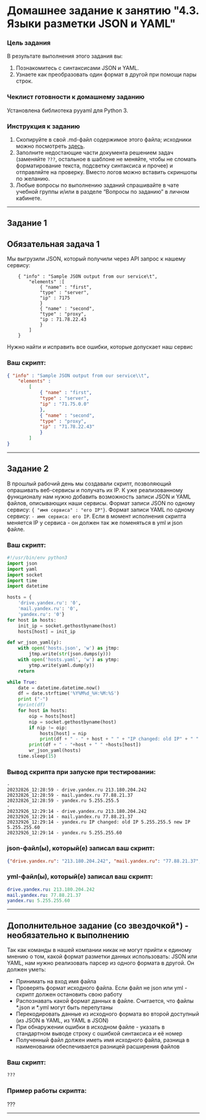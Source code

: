 # Домашнее задание к занятию "4.3. Языки разметки JSON и YAML"

### Цель задания

В результате выполнения этого задания вы:

1. Познакомитесь с синтаксисами JSON и YAML.
2. Узнаете как преобразовать один формат в другой при помощи пары строк.

### Чеклист готовности к домашнему заданию

Установлена библиотека pyyaml для Python 3.

### Инструкция к заданию 

1. Скопируйте в свой .md-файл содержимое этого файла; исходники можно посмотреть [здесь](https://raw.githubusercontent.com/netology-code/sysadm-homeworks/devsys-24/04-script-03-yaml/README.md).
2. Заполните недостающие части документа решением задач (заменяйте `???`, остальное в шаблоне не меняйте, чтобы не сломать форматирование текста, подсветку синтаксиса и прочее) и отправляйте на проверку. Вместо логов можно вставить скриншоты по желанию.
3. Любые вопросы по выполнению заданий спрашивайте в чате учебной группы и/или в разделе “Вопросы по заданию” в личном кабинете.


------

## Задание 1

## Обязательная задача 1
Мы выгрузили JSON, который получили через API запрос к нашему сервису:

```
    { "info" : "Sample JSON output from our service\t",
        "elements" :[
            { "name" : "first",
            "type" : "server",
            "ip" : 7175 
            }
            { "name" : "second",
            "type" : "proxy",
            "ip : 71.78.22.43
            }
        ]
    }
```
  Нужно найти и исправить все ошибки, которые допускает наш сервис

### Ваш скрипт:
```json
{ "info" : "Sample JSON output from our service\\t",
    "elements" :
        [
            { "name" : "first",
            "type" : "server",
            "ip" : "71.75.0.0"
            },
            { "name" : "second",
            "type" : "proxy",
            "ip" : "71.78.22.43"
            }
        ]
}
```

---

## Задание 2

В прошлый рабочий день мы создавали скрипт, позволяющий опрашивать веб-сервисы и получать их IP. К уже реализованному функционалу нам нужно добавить возможность записи JSON и YAML файлов, описывающих наши сервисы. Формат записи JSON по одному сервису: `{ "имя сервиса" : "его IP"}`. Формат записи YAML по одному сервису: `- имя сервиса: его IP`. Если в момент исполнения скрипта меняется IP у сервиса - он должен так же поменяться в yml и json файле.

### Ваш скрипт:
```python
#!/usr/bin/env python3
import json
import yaml
import socket
import time
import datetime

hosts = {
    'drive.yandex.ru': '0',
    'mail.yandex.ru': '0',
    'yandex.ru': '0'}
for host in hosts:
    init_ip = socket.gethostbyname(host)
    hosts[host] = init_ip

def wr_json_yaml(y):
    with open('hosts.json', 'w') as jtmp:
        jtmp.write(str(json.dumps(y)))
    with open('hosts.yaml', 'w') as ytmp:
        ytmp.write(yaml.dump(y))
    return

while True:
    date = datetime.datetime.now()
    df = date.strftime('%Y%M%d_%H:%M:%S')
    print ("-")
    #print(df)
    for host in hosts:
        oip = hosts[host]
        nip = socket.gethostbyname(host)
        if nip != oip:
            hosts[host] = nip
            print(df + " - " + host + " " + "IP changed: old IP" + " " +oip , "new IP"+ " " +nip)
        print(df + " - "+host + " " +hosts[host])
        wr_json_yaml(hosts)
    time.sleep(15)
```

### Вывод скрипта при запуске при тестировании:
```
-
20232826_12:28:59 - drive.yandex.ru 213.180.204.242
20232826_12:28:59 - mail.yandex.ru 77.88.21.37
20232826_12:28:59 - yandex.ru 5.255.255.5
-
20232926_12:29:14 - drive.yandex.ru 213.180.204.242
20232926_12:29:14 - mail.yandex.ru 77.88.21.37
20232926_12:29:14 - yandex.ru IP changed: old IP 5.255.255.5 new IP 5.255.255.60
20232926_12:29:14 - yandex.ru 5.255.255.60
```

### json-файл(ы), который(е) записал ваш скрипт:
```json
{"drive.yandex.ru": "213.180.204.242", "mail.yandex.ru": "77.88.21.37", "yandex.ru": "5.255.255.60"}
```

### yml-файл(ы), который(е) записал ваш скрипт:
```yaml
drive.yandex.ru: 213.180.204.242
mail.yandex.ru: 77.88.21.37
yandex.ru: 5.255.255.60
```

---

## Дополнительное задание (со звездочкой*) - необязательно к выполнению

Так как команды в нашей компании никак не могут прийти к единому мнению о том, какой формат разметки данных использовать: JSON или YAML, нам нужно реализовать парсер из одного формата в другой. Он должен уметь:
   * Принимать на вход имя файла
   * Проверять формат исходного файла. Если файл не json или yml - скрипт должен остановить свою работу
   * Распознавать какой формат данных в файле. Считается, что файлы *.json и *.yml могут быть перепутаны
   * Перекодировать данные из исходного формата во второй доступный (из JSON в YAML, из YAML в JSON)
   * При обнаружении ошибки в исходном файле - указать в стандартном выводе строку с ошибкой синтаксиса и её номер
   * Полученный файл должен иметь имя исходного файла, разница в наименовании обеспечивается разницей расширения файлов

### Ваш скрипт:
```python
???
```

### Пример работы скрипта:
???

----